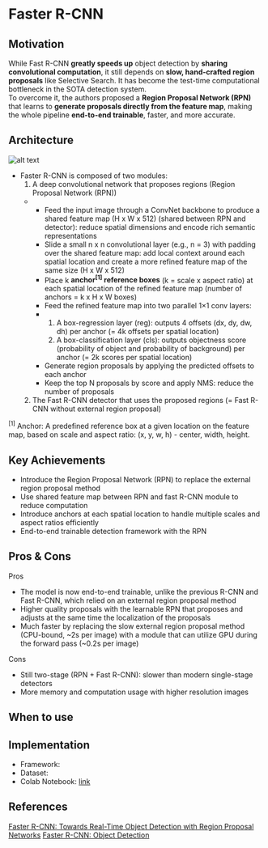 
# Faster R-CNN

## Motivation

While Fast R-CNN **greatly speeds up** object detection by **sharing convolutional computation**, it still depends on **slow, hand-crafted region proposals** like Selective Search. It has become the test-time computational bottleneck in the SOTA detection system. <br>
To overcome it, the authors proposed a **Region Proposal Network (RPN)** that learns to **generate proposals directly from the feature map**, making the whole pipeline **end-to-end trainable**, faster, and more accurate.

## Architecture
![alt text](https://github.com/khchu93/NoteImage/blob/main/fasterRCNN.jpg?raw=true) <br>
- Faster R-CNN is composed of two modules:
  1. A deep convolutional network that proposes regions (Region Proposal Network (RPN))
  - - Feed the input image through a ConvNet backbone to produce a shared feature map (H x W x 512) (shared between RPN and detector): reduce spatial dimensions and encode rich semantic representations
    - Slide a small n x n convolutional layer (e.g., n = 3) with padding over the shared feature map: add local context around each spatial location and create a more refined feature map of the same size (H x W x 512)
    - Place k **anchor<sup>[1]</sup> reference boxes** (k = scale x aspect ratio) at each spatial location of the refined feature map (number of anchors = k x H x W boxes)
    - Feed the refined feature map into two parallel 1×1 conv layers:
    - 1. A box-regression layer (reg): outputs 4 offsets (dx, dy, dw, dh) per anchor (= 4k offsets per spatial location)
      2. A box-classification layer (cls): outputs objectness score (probability of object and probability of background) per anchor (= 2k scores per spatial location)
    - Generate region proposals by applying the predicted offsets to each anchor
    - Keep the top N proposals by score and apply NMS: reduce the number of proposals
  2. The Fast R-CNN detector that uses the proposed regions (= Fast R-CNN without external region proposal)

<sup>[1]</sup> Anchor: A predefined reference box at a given location on the feature map, based on scale and aspect ratio: (x, y, w, h) - center, width, height.

## Key Achievements
- Introduce the Region Proposal Network (RPN) to replace the external region proposal method
- Use shared feature map between RPN and fast R-CNN module to reduce computation
- Introduce anchors at each spatial location to handle multiple scales and aspect ratios efficiently
- End-to-end trainable detection framework with the RPN

## Pros & Cons

Pros
- The model is now end-to-end trainable, unlike the previous R-CNN and Fast R-CNN, which relied on an external region proposal method
- Higher quality proposals with the learnable RPN that proposes and adjusts at the same time the localization of the proposals
- Much faster by replacing the slow external region proposal method (CPU-bound, ~2s per image) with a module that can utilize GPU during the forward pass (~0.2s per image)

Cons
- Still two-stage (RPN + Fast R-CNN): slower than modern single-stage detectors
- More memory and computation usage with higher resolution images

## When to use

## Implementation
- Framework: 
- Dataset: 
- Colab Notebook: [link]()

<!--
## Results
Training

Validation

Examples:
-->

## References
[Faster R-CNN: Towards Real-Time Object Detection with Region Proposal Networks](https://arxiv.org/pdf/1506.01497)
[Faster R-CNN: Object Detection](https://medium.com/thedeephub/faster-r-cnn-object-detection-5dfe77104e31)
